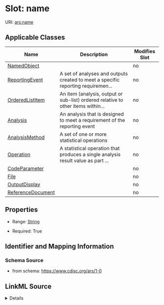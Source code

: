 # Slot: name

URI: [ars:name](https://www.cdisc.org/ars/1-0name)



<!-- no inheritance hierarchy -->




## Applicable Classes

| Name | Description | Modifies Slot |
| --- | --- | --- |
[NamedObject](NamedObject.md) |  |  no  |
[ReportingEvent](ReportingEvent.md) | A set of analyses and outputs created to meet a specific reporting requiremen... |  no  |
[OrderedListItem](OrderedListItem.md) | An item (analysis, output or sub-list) ordered relative to other items within... |  no  |
[Analysis](Analysis.md) | An analysis that is designed to meet a requirement of the reporting event |  no  |
[AnalysisMethod](AnalysisMethod.md) | A set of one or more statistical operations |  no  |
[Operation](Operation.md) | A statistical operation that produces a single analysis result value as part ... |  no  |
[CodeParameter](CodeParameter.md) |  |  no  |
[File](File.md) |  |  no  |
[OutputDisplay](OutputDisplay.md) |  |  no  |
[ReferenceDocument](ReferenceDocument.md) |  |  no  |







## Properties

* Range: [String](String.md)

* Required: True





## Identifier and Mapping Information







### Schema Source


* from schema: https://www.cdisc.org/ars/1-0




## LinkML Source

<details>
```yaml
name: name
from_schema: https://www.cdisc.org/ars/1-0
rank: 1000
alias: name
domain_of:
- NamedObject
range: string
required: true

```
</details>